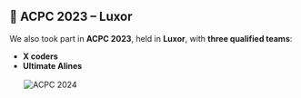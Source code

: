 
## 🏅 ACPC 2023 – Luxor

We also took part in **ACPC 2023**, held in **Luxor**, with **three qualified teams**:

- **X coders**
- **Ultimate Alines**

<div class="image-item" style="max-width: 90%; margin: 1rem auto;">
  <img src="../../assets/images/events/2023/ACPC23.jpg" alt="ACPC 2024" loading="lazy">
</div>
